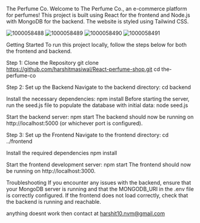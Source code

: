 The Perfume Co.
Welcome to The Perfume Co., an e-commerce platform for perfumes! This project is built using React for the frontend and Node.js with MongoDB for the backend. The website is styled using Tailwind CSS.

![1000058488](https://github.com/user-attachments/assets/91e4fa32-f723-4508-bffd-13066e93a0be)
![1000058489](https://github.com/user-attachments/assets/a5130749-2e2c-4b72-90dd-eb295a2d80ca)
![1000058490](https://github.com/user-attachments/assets/d48bb4cd-5425-4038-9d3d-efe43415115b)
![1000058491](https://github.com/user-attachments/assets/ef1a5bd6-dcc4-4f0b-8ce4-4d6b372765ae)


Getting Started
To run this project locally, follow the steps below for both the frontend and backend.

Step 1: Clone the Repository
git clone https://github.com/harshitmasiwal/React-perfume-shop.git
cd the-perfume-co

Step 2: Set up the Backend
Navigate to the backend directory:
cd backend

Install the necessary dependencies:
npm install
Before starting the server, run the seed.js file to populate the database with initial data:
node seed.js

Start the backend server:
npm start
The backend should now be running on http://localhost:5000 (or whichever port is configured).

Step 3: Set up the Frontend
Navigate to the frontend directory:
cd ../frontend

Install the required dependencies
npm install


Start the frontend development server:
npm start
The frontend should now be running on http://localhost:3000.

Troubleshooting
If you encounter any issues with the backend, ensure that your MongoDB server is running and that the MONGODB_URI in the .env file is correctly configured.
If the frontend does not load correctly, check that the backend is running and reachable.

anything doesnt work then contact at harshit10.nvm@gmail.com 
